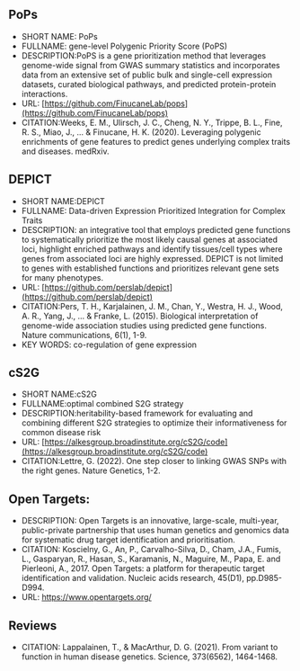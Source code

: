 ## PoPs
- SHORT NAME: PoPs
- FULLNAME: gene-level Polygenic Priority Score (PoPS)
- DESCRIPTION:PoPS is a gene prioritization method that leverages genome-wide signal from GWAS summary statistics and incorporates data from an extensive set of public bulk and single-cell expression datasets, curated biological pathways, and predicted protein-protein interactions.
- URL: [https://github.com/FinucaneLab/pops](https://github.com/FinucaneLab/pops)
- CITATION:Weeks, E. M., Ulirsch, J. C., Cheng, N. Y., Trippe, B. L., Fine, R. S., Miao, J., ... & Finucane, H. K. (2020). Leveraging polygenic enrichments of gene features to predict genes underlying complex traits and diseases. medRxiv.

## DEPICT
- SHORT NAME:DEPICT
- FULLNAME:  Data-driven Expression Prioritized Integration for Complex Traits 
- DESCRIPTION: an integrative tool that employs predicted gene functions to systematically prioritize the most likely causal genes at associated loci, highlight enriched pathways and identify tissues/cell types where genes from associated loci are highly expressed. DEPICT is not limited to genes with established functions and prioritizes relevant gene sets for many phenotypes.
- URL: [https://github.com/perslab/depict](https://github.com/perslab/depict)
- CITATION:Pers, T. H., Karjalainen, J. M., Chan, Y., Westra, H. J., Wood, A. R., Yang, J., ... & Franke, L. (2015). Biological interpretation of genome-wide association studies using predicted gene functions. Nature communications, 6(1), 1-9.
- KEY WORDS: co-regulation of gene expression

## cS2G
- SHORT NAME:cS2G
- FULLNAME:optimal combined S2G strategy
- DESCRIPTION:heritability-based framework for evaluating and combining different S2G strategies to optimize their informativeness for common disease risk
- URL: [https://alkesgroup.broadinstitute.org/cS2G/code](https://alkesgroup.broadinstitute.org/cS2G/code)
- CITATION:Lettre, G. (2022). One step closer to linking GWAS SNPs with the right genes. Nature Genetics, 1-2.

## Open Targets:
- DESCRIPTION: Open Targets is an innovative, large-scale, multi-year, public-private partnership that uses human genetics and genomics data for systematic drug target identification and prioritisation.
- CITATION: Koscielny, G., An, P., Carvalho-Silva, D., Cham, J.A., Fumis, L., Gasparyan, R., Hasan, S., Karamanis, N., Maguire, M., Papa, E. and Pierleoni, A., 2017. Open Targets: a platform for therapeutic target identification and validation. Nucleic acids research, 45(D1), pp.D985-D994.
- URL: https://www.opentargets.org/

## Reviews
- CITATION: Lappalainen, T., & MacArthur, D. G. (2021). From variant to function in human disease genetics. Science, 373(6562), 1464-1468.
